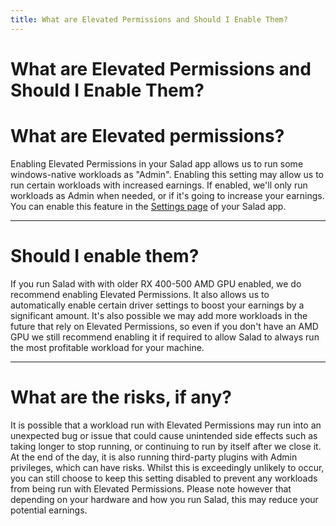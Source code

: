 ```yaml
---
title: What are Elevated Permissions and Should I Enable Them?
---
```


# What are Elevated Permissions and Should I Enable Them?

# What are Elevated permissions?

Enabling Elevated Permissions in your Salad app allows us to run some windows-native workloads as "Admin". Enabling this
setting may allow us to run certain workloads with increased earnings. If enabled, we'll only run workloads as Admin
when needed, or if it's going to increase your earnings. You can enable this feature in the
[Settings page](https://support.salad.com/article/353-salad-app-settings) of your Salad app.

---

# Should I enable them?

If you run Salad with with older RX 400-500 AMD GPU enabled, we do recommend enabling Elevated Permissions. It also
allows us to automatically enable certain driver settings to boost your earnings by a significant amount. It's also
possible we may add more workloads in the future that rely on Elevated Permissions, so even if you don't have an AMD GPU
we still recommend enabling it if required to allow Salad to always run the most profitable workload for your machine.

---

# What are the risks, if any?

It is possible that a workload run with Elevated Permissions may run into an unexpected bug or issue that could cause
unintended side effects such as taking longer to stop running, or continuing to run by itself after we close it. At the
end of the day, it is also running third-party plugins with Admin privileges, which can have risks. Whilst this is
exceedingly unlikely to occur, you can still choose to keep this setting disabled to prevent any workloads from being
run with Elevated Permissions. Please note however that depending on your hardware and how you run Salad, this may
reduce your potential earnings.
